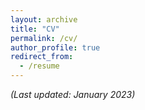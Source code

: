 ```yaml
---
layout: archive
title: "CV"
permalink: /cv/
author_profile: true
redirect_from:
  - /resume
---
```


*(Last updated: January 2023)*

<object data="../files/paper1.pdf" width="1000" height="1000" type='application/pdf'/></object>

